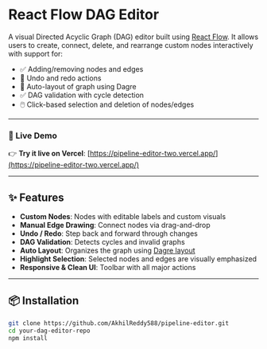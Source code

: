 # React Flow DAG Editor

A visual Directed Acyclic Graph (DAG) editor built using [React Flow](https://reactflow.dev/). It allows users to create, connect, delete, and rearrange custom nodes interactively with support for:

- ✅ Adding/removing nodes and edges  
- 🔁 Undo and redo actions  
- 🔄 Auto-layout of graph using Dagre  
- ✅ DAG validation with cycle detection  
- 🖱️ Click-based selection and deletion of nodes/edges  

---

### 🚀 Live Demo

👉 **Try it live on Vercel**: [https://pipeline-editor-two.vercel.app/](https://pipeline-editor-two.vercel.app/)

---

## ✨ Features

- **Custom Nodes**: Nodes with editable labels and custom visuals  
- **Manual Edge Drawing**: Connect nodes via drag-and-drop  
- **Undo / Redo**: Step back and forward through changes  
- **DAG Validation**: Detects cycles and invalid graphs  
- **Auto Layout**: Organizes the graph using [Dagre layout](https://github.com/dagrejs/dagre)  
- **Highlight Selection**: Selected nodes and edges are visually emphasized  
- **Responsive & Clean UI**: Toolbar with all major actions  

---

## 📦 Installation

```bash
git clone https://github.com/AkhilReddy588/pipeline-editor.git
cd your-dag-editor-repo
npm install
